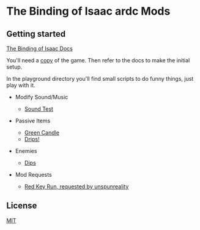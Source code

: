 # The Binding of Isaac ardc Mods

## Getting started
[The Binding of Isaac Docs](https://wofsauge.github.io/IsaacDocs/)

You'll need a [copy](https://store.steampowered.com/bundle/2405/The_Binding_of_Isaac_Rebirth_Complete_Bundle/) of the game. Then refer to the docs to make the initial setup.

In the playground directory you'll find small scripts to do funny things, just
play with it.

- Modify Sound/Music
  - [Sound Test](https://github.com/Andrsrz/tboi-mods/tree/develop/sound-test)

- Passive Items
  - [Green Candle](https://github.com/Andrsrz/tboi-mods/tree/develop/green-candle)
  - [Drips!](https://github.com/Andrsrz/tboi-mods/tree/develop/drips)

- Enemies
  - [Dips](https://github.com/MochicStudio/tboi-mods/tree/feature/dips/dips)

- Mod Requests
  - [Red Key Run, requested by unspunreality](https://github.com/Andrsrz/tboi-mods/tree/develop/red-key-run)

## License
[MIT](https://mit-license.org/)
